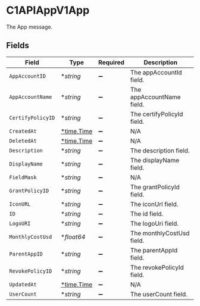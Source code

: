 # C1APIAppV1App

The App message.


## Fields

| Field                                      | Type                                       | Required                                   | Description                                |
| ------------------------------------------ | ------------------------------------------ | ------------------------------------------ | ------------------------------------------ |
| `AppAccountID`                             | **string*                                  | :heavy_minus_sign:                         | The appAccountId field.                    |
| `AppAccountName`                           | **string*                                  | :heavy_minus_sign:                         | The appAccountName field.                  |
| `CertifyPolicyID`                          | **string*                                  | :heavy_minus_sign:                         | The certifyPolicyId field.                 |
| `CreatedAt`                                | [*time.Time](https://pkg.go.dev/time#Time) | :heavy_minus_sign:                         | N/A                                        |
| `DeletedAt`                                | [*time.Time](https://pkg.go.dev/time#Time) | :heavy_minus_sign:                         | N/A                                        |
| `Description`                              | **string*                                  | :heavy_minus_sign:                         | The description field.                     |
| `DisplayName`                              | **string*                                  | :heavy_minus_sign:                         | The displayName field.                     |
| `FieldMask`                                | **string*                                  | :heavy_minus_sign:                         | N/A                                        |
| `GrantPolicyID`                            | **string*                                  | :heavy_minus_sign:                         | The grantPolicyId field.                   |
| `IconURL`                                  | **string*                                  | :heavy_minus_sign:                         | The iconUrl field.                         |
| `ID`                                       | **string*                                  | :heavy_minus_sign:                         | The id field.                              |
| `LogoURI`                                  | **string*                                  | :heavy_minus_sign:                         | The logoUri field.                         |
| `MonthlyCostUsd`                           | **float64*                                 | :heavy_minus_sign:                         | The monthlyCostUsd field.                  |
| `ParentAppID`                              | **string*                                  | :heavy_minus_sign:                         | The parentAppId field.                     |
| `RevokePolicyID`                           | **string*                                  | :heavy_minus_sign:                         | The revokePolicyId field.                  |
| `UpdatedAt`                                | [*time.Time](https://pkg.go.dev/time#Time) | :heavy_minus_sign:                         | N/A                                        |
| `UserCount`                                | **string*                                  | :heavy_minus_sign:                         | The userCount field.                       |